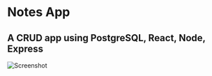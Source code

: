 # Notes App
## A CRUD app using PostgreSQL, React, Node, Express

![Screenshot](./support/Splashpage.png)
